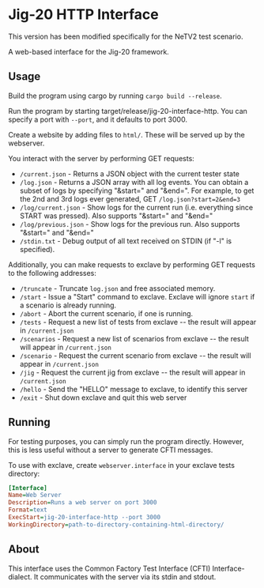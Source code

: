 # Jig-20 HTTP Interface
This version has been modified specifically for the NeTV2 test scenario.

A web-based interface for the Jig-20 framework.

## Usage
Build the program using cargo by running `cargo build --release`.

Run the program by starting target/release/jig-20-interface-http.  You can specify a port with `--port`, and it defaults to port 3000.

Create a website by adding files to `html/`.  These will be served up by the webserver.

You interact with the server by performing GET requests:

* `/current.json` - Returns a JSON object with the current tester state
* `/log.json` - Returns a JSON array with all log events.  You can obtain a subset of logs by specifying "&start=" and "&end=".  For example, to get the 2nd and 3rd logs ever generated, GET `/log.json?start=2&end=3`
* `/log/current.json` - Show logs for the current run (i.e. everything since START was pressed).  Also supports "&start=" and "&end="
* `/log/previous.json` - Show logs for the previous run.  Also supports "&start=" and "&end="
* `/stdin.txt` - Debug output of all text received on STDIN (if "-l" is specified).

Additionally, you can make requests to exclave by performing GET requests to the following addresses:

* `/truncate` - Truncate `log.json` and free associated memory.
* `/start` - Issue a "Start" command to exclave.  Exclave will ignore `start` if a scenario is already running.
* `/abort` - Abort the current scenario, if one is running.
* `/tests` - Request a new list of tests from exclave -- the result will appear in `/current.json`
* `/scenarios` - Request a new list of scenarios from exclave -- the result will appear in `/current.json`
* `/scenario` - Request the current scenario from exclave -- the result will appear in `/current.json`
* `/jig` - Request the current jig from exclave -- the result will appear in `/current.json`
* `/hello` - Send the "HELLO" message to exclave, to identify this server
* `/exit` - Shut down exclave and quit this web server

## Running

For testing purposes, you can simply run the program directly.  However, this is less useful without a server to generate CFTI messages.

To use with exclave, create `webserver.interface` in your exclave tests directory:

````ini
[Interface]
Name=Web Server
Description=Runs a web server on port 3000
Format=text
ExecStart=jig-20-interface-http --port 3000
WorkingDirectory=path-to-directory-containing-html-directory/
````

## About

This interface uses the Common Factory Test Interface (CFTI) Interface-dialect.  It communicates with the server via its stdin and stdout.